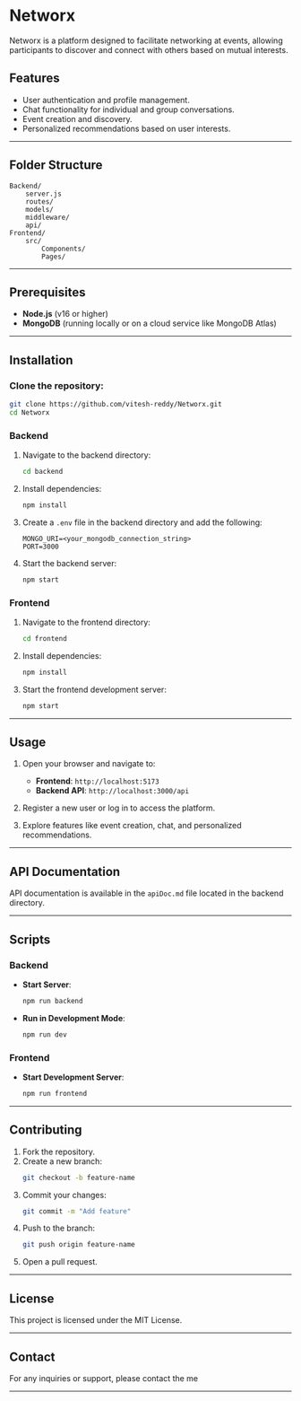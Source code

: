 # Networx

Networx is a platform designed to facilitate networking at events, allowing participants to discover and connect with others based on mutual interests.

## Features

- User authentication and profile management.
- Chat functionality for individual and group conversations.
- Event creation and discovery.
- Personalized recommendations based on user interests.

---

## Folder Structure

```
Backend/
    server.js
    routes/
    models/
    middleware/
    api/
Frontend/
    src/
        Components/
        Pages/
```

---

## Prerequisites

- **Node.js** (v16 or higher)
- **MongoDB** (running locally or on a cloud service like MongoDB Atlas)

---

## Installation

### Clone the repository:

   ```bash
   git clone https://github.com/vitesh-reddy/Networx.git
   cd Networx
   ```

### Backend

1. Navigate to the backend directory:
   ```bash
   cd backend
   ```

2. Install dependencies:
   ```bash
   npm install
   ```

3. Create a `.env` file in the backend directory and add the following:
   ```
   MONGO_URI=<your_mongodb_connection_string>
   PORT=3000
   ```

4. Start the backend server:
   ```bash
   npm start
   ```

### Frontend

1. Navigate to the frontend directory:
   ```bash
   cd frontend
   ```

2. Install dependencies:
   ```bash
   npm install
   ```

3. Start the frontend development server:
   ```bash
   npm start
   ```

---

## Usage

1. Open your browser and navigate to:
   - **Frontend**: `http://localhost:5173`
   - **Backend API**: `http://localhost:3000/api`

2. Register a new user or log in to access the platform.

3. Explore features like event creation, chat, and personalized recommendations.

---

## API Documentation

API documentation is available in the `apiDoc.md` file located in the backend directory.

---

## Scripts

### Backend

- **Start Server**:
  ```bash
  npm run backend
  ```

- **Run in Development Mode**:
  ```bash
  npm run dev
  ```

### Frontend

- **Start Development Server**:
  ```bash
  npm run frontend
  ```

---

## Contributing

1. Fork the repository.
2. Create a new branch:
   ```bash
   git checkout -b feature-name
   ```
3. Commit your changes:
   ```bash
   git commit -m "Add feature"
   ```
4. Push to the branch:
   ```bash
   git push origin feature-name
   ```
5. Open a pull request.

---

## License

This project is licensed under the MIT License.

---

## Contact

For any inquiries or support, please contact the me

--- 
